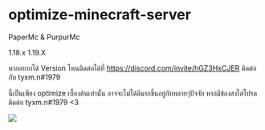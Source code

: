 # optimize-minecraft-server
PaperMc &amp; PurpurMc

1.18.x
1.19.X

หากอยากได้ Version ไหนติดต่อได้ที่ https://discord.com/invite/hGZ3HxCJER
ติดต่อกับ tyxm.n#1979

นี้เป็นเพียง optimize เบื้องต้นเท่านั้น
อาจจะไม่ได้ดีมากขึ้นอยู่กับหลายๆปัจจัย
หากมีข้องสงใสโปรดติดต่อ tyxm.n#1979
<3

<img src="https://cdn.discordapp.com/attachments/889652344202088458/907869220434509834/2564-10-30_12.34.21.png" >
